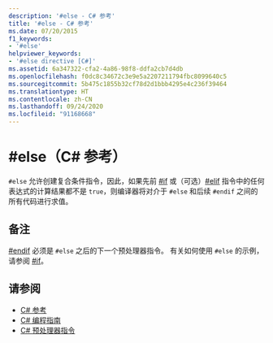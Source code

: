 ```yaml
---
description: '#else - C# 参考'
title: '#else - C# 参考'
ms.date: 07/20/2015
f1_keywords:
- '#else'
helpviewer_keywords:
- '#else directive [C#]'
ms.assetid: 6a347322-cfa2-4a86-98f8-ddfa2cb7d4db
ms.openlocfilehash: f0dc8c34672c3e9e5a2207211794fbc8099640c5
ms.sourcegitcommit: 5b475c1855b32cf78d2d1bbb4295e4c236f39464
ms.translationtype: HT
ms.contentlocale: zh-CN
ms.lasthandoff: 09/24/2020
ms.locfileid: "91168668"
---
```

# <a name="else-c-reference"></a>#else（C# 参考）

`#else` 允许创建复合条件指令，因此，如果先前 [#if](./preprocessor-if.md) 或（可选）[#elif](./preprocessor-elif.md) 指令中的任何表达式的计算结果都不是 `true`，则编译器将对介于 `#else` 和后续 `#endif` 之间的所有代码进行求值。  
  
## <a name="remarks"></a>备注  

 [#endif](./preprocessor-endif.md) 必须是 `#else` 之后的下一个预处理器指令。 有关如何使用 `#else` 的示例，请参阅 [#if](./preprocessor-if.md)。  
  
## <a name="see-also"></a>请参阅

- [C# 参考](../index.md)
- [C# 编程指南](../../programming-guide/index.md)
- [C# 预处理器指令](./index.md)
